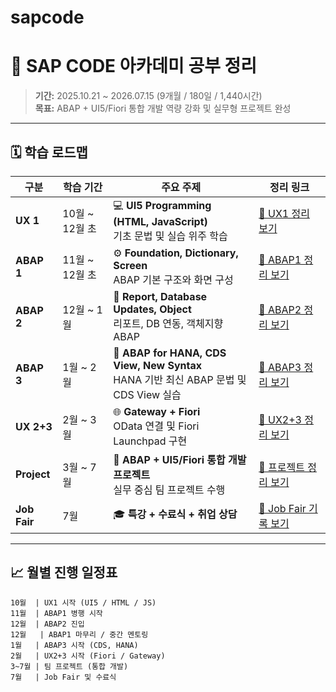 # sapcode
# 🌟 SAP CODE 아카데미 공부 정리

> **기간:** 2025.10.21 ~ 2026.07.15 (9개월 / 180일 / 1,440시간)  
> **목표:** ABAP + UI5/Fiori 통합 개발 역량 강화 및 실무형 프로젝트 완성

---

## 🗓️ 학습 로드맵

| 구분 | 학습 기간 | 주요 주제 | 정리 링크 |
|------|------------|------------|------------|
| **UX 1** | 10월 ~ 12월 초 | 💻 **UI5 Programming (HTML, JavaScript)**<br>기초 문법 및 실습 위주 학습 | [📘 UX1 정리 보기](./UX1/README.md) |
| **ABAP 1** | 11월 ~ 12월 초 | ⚙️ **Foundation, Dictionary, Screen**<br>ABAP 기본 구조와 화면 구성 | [📘 ABAP1 정리 보기](./ABAP1/README.md) |
| **ABAP 2** | 12월 ~ 1월 | 🧩 **Report, Database Updates, Object**<br>리포트, DB 연동, 객체지향 ABAP | [📘 ABAP2 정리 보기](./ABAP2/README.md) |
| **ABAP 3** | 1월 ~ 2월 | 🧠 **ABAP for HANA, CDS View, New Syntax**<br>HANA 기반 최신 ABAP 문법 및 CDS View 실습 | [📘 ABAP3 정리 보기](./ABAP3/README.md) |
| **UX 2+3** | 2월 ~ 3월 | 🌐 **Gateway + Fiori**<br>OData 연결 및 Fiori Launchpad 구현 | [📘 UX2+3 정리 보기](./UX23/README.md) |
| **Project** | 3월 ~ 7월 | 🚀 **ABAP + UI5/Fiori 통합 개발 프로젝트**<br>실무 중심 팀 프로젝트 수행 | [📘 프로젝트 정리 보기](./Project/README.md) |
| **Job Fair** | 7월 | 🎓 **특강 + 수료식 + 취업 상담** | [📘 Job Fair 기록 보기](./JobFair/README.md) |

---

## 📈 월별 진행 일정표

```text
10월  | UX1 시작 (UI5 / HTML / JS)
11월  | ABAP1 병행 시작
12월  | ABAP2 진입
12월   | ABAP1 마무리 / 중간 멘토링
1월   | ABAP3 시작 (CDS, HANA)
2월   | UX2+3 시작 (Fiori / Gateway)
3~7월 | 팀 프로젝트 (통합 개발)
7월   | Job Fair 및 수료식

